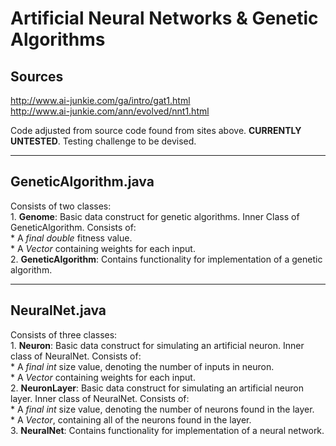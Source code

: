 # Artificial Neural Networks & Genetic Algorithms

## Sources 
http://www.ai-junkie.com/ga/intro/gat1.html  
http://www.ai-junkie.com/ann/evolved/nnt1.html  

Code adjusted from source code found from sites above. **CURRENTLY UNTESTED**.
Testing challenge to be devised.

---
## GeneticAlgorithm.java

Consists of two classes:  
	1. **Genome**: Basic data construct for genetic algorithms. Inner Class of GeneticAlgorithm. Consists of:  
	  * A *final double* fitness value.  
	  * A *Vector<Double>* containing weights for each input.  
	2. **GeneticAlgorithm**: Contains functionality for implementation of a genetic algorithm.  
	
---
## NeuralNet.java

Consists of three classes:  
	1. **Neuron**: Basic data construct for simulating an artificial neuron. Inner class of NeuralNet. Consists of:  
	  * A *final int* size value, denoting the number of inputs in neuron.  
	  * A *Vector<Double>* containing weights for each input.  
	2. **NeuronLayer**: Basic data construct for simulating an artificial neuron layer. Inner class of NeuralNet. Consists of:  
	  * A *final int* size value, denoting the number of neurons found in the layer.  
	  * A *Vector<Neuron>*, containing all of the neurons found in the layer.  
	3. **NeuralNet**: Contains functionality for implementation of a neural network.  
		
